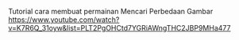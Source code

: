 Tutorial cara membuat permainan Mencari Perbedaan Gambar
https://www.youtube.com/watch?v=K7R6Q_31oyw&list=PLT2PgOHCtd7YGRiAWngTHC2JBP9MHa477
